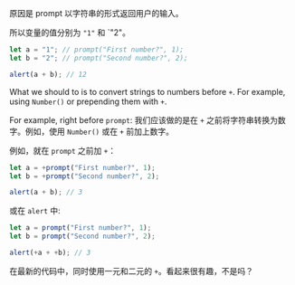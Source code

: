 原因是 prompt 以字符串的形式返回用户的输入。

所以变量的值分别为 `"1"` 和 `"2"。

```js run
let a = "1"; // prompt("First number?", 1);
let b = "2"; // prompt("Second number?", 2);

alert(a + b); // 12
```

What we should to is to convert strings to numbers before `+`. For example, using `Number()` or prepending them with `+`.

For example, right before `prompt`:
我们应该做的是在 `+` 之前将字符串转换为数字。例如，使用 `Number()` 或在 `+` 前加上数字。

例如，就在 `prompt` 之前加 `+`：

```js run
let a = +prompt("First number?", 1);
let b = +prompt("Second number?", 2);

alert(a + b); // 3
```

或在 `alert` 中:

```js run
let a = prompt("First number?", 1);
let b = prompt("Second number?", 2);

alert(+a + +b); // 3
```

在最新的代码中，同时使用一元和二元的 `+`。看起来很有趣，不是吗？
